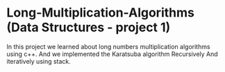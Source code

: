 # Long-Multiplication-Algorithms (Data Structures - project 1)
In this project we learned about long numbers multiplication algorithms using c++.
And we implemented the Karatsuba algorithm Recursively And iteratively using stack.
